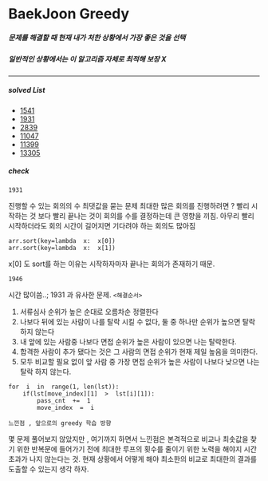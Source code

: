 # BaekJoon Greedy


#####  문제를 해결할 때 현재 내가 처한 상황에서 가장 좋은 것을 선택
##### 일반적인 상황에서는 이 알고리즘 자체로 최적해 보장 X 
***

##### solved List
* [1541](https://www.acmicpc.net/problem/1541)
* [1931](https://www.acmicpc.net/problem/1931)
* [2839](https://www.acmicpc.net/problem/2839)
* [11047](https://www.acmicpc.net/problem/11047)
* [11399](https://www.acmicpc.net/problem/11399)
* [13305](https://www.acmicpc.net/problem/13305) 

##### check
`1931`

진행할 수 있는 회의의 수 최댓값을 묻는 문제 
최대한 많은 회의를 진행하려면 ? 빨리 시작하는 것 보다 빨리 끝나는 것이 회의를 수를 결정하는데 큰 영향을 끼침. 아무리 빨리 시작하더라도 회의 시간이 길어지면 기다려야 하는 회의도 많아짐
```
arr.sort(key=lambda  x:  x[0])
arr.sort(key=lambda  x:  x[1])
```
x[0] 도 sort를 하는 이유는 시작하자마자 끝나는 회의가 존재하기 때문.

`1946`

시간 많이씀..;
1931 과 유사한 문제.
`<해결순서>`
1. 서류심사 순위가 높은 순대로 오름차순 정렬한다
2. 나보다 뒤에 있는 사람이 나를 탈락 시킬 수 없다, 둘 중 하나만 순위가 높으면 탈락하지 않는다
3. 내 앞에 있는 사람중 나보다 면접 순위가 높은 사람이 있으면 나는 탈락한다.
4. 합격한 사람이 추가 됐다는 것은 그 사람의 면접 순위가 현재 제일 높음을 의미한다.  
5. 모두 비교할 필요 없이 앞 사람 중 가장 면접 순위가 높은 사람이 나보다 낮으면 나는 탈락 하지 않는다.

```
for  i  in  range(1, len(lst)):
	if(lst[move_index][1]  >  lst[i][1]):
		pass_cnt  +=  1
		move_index  =  i
```

`느낀점 , 앞으로의 greedy 학습 방향`

몇 문제 풀어보지 않았지만 , 여기까지 하면서 느낀점은 본격적으로 비교나 최솟값을 찾기 위한 반복문에 들어가기 전에 최대한 루프의 횟수를 줄이기 위한 노력을 해야지 시간초과가 나지 않는다는 것. 현재 상황에서 어떻게 해야 최소한의 비교로 최대한의 결과를 도출할 수 있는지 생각 하자.
